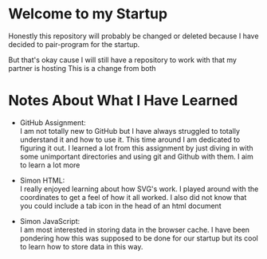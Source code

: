 # Welcome to my Startup

Honestly this repository will probably be changed or deleted because I have decided to pair-program for the startup.

But that's okay cause I will still have a repository to work with that my partner is hosting
This is a change from both



# Notes About What I Have Learned
- GitHub Assignment:  
    I am not totally new to GitHub but I have always struggled to totally understand it and how to use it. This time around I am dedicated to figuring it out. I learned a lot from this assignment by just diving in with some unimportant directories and using git and Github with them. I aim to learn a lot more

- Simon HTML:  
    I really enjoyed learning about how SVG's work. I played around with the coordinates to get a feel of how it all worked. I also did not know that you could include a tab icon in the head of an html document
    
- Simon JavaScript:  
    I am most interested in storing data in the browser cache. I have been pondering how this was supposed to be done for our startup but its cool to learn how to store data in this way.
